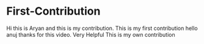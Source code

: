 # First-Contribution
Hi this is Aryan and this is my contribution.
This is my first contribution
hello anuj thanks for this video. Very Helpful
This is my own contribution

